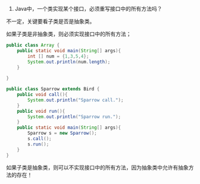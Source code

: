 
1. Java中，一个类实现某个接口，必须重写接口中的所有方法吗？

不一定，关键要看子类是否是抽象类。

如果子类是非抽象类，则必须实现接口中的所有方法；
```java
public class Array {
    public static void main(String[] args){
        int [] num = {1,3,5,4};
        System.out.println(num.length);
    }
    
}

public class Sparrow extends Bird {
    public void call(){
        System.out.println("Sparrow call.");
    }
    public void run(){
        System.out.println("Sparrow run.");
    }
    public static void main(String[] args){
        Sparrow s = new Sparrow();
        s.call();
        s.run();
    }
}
```
如果子类是抽象类，则可以不实现接口中的所有方法，因为抽象类中允许有抽象方法的存在！